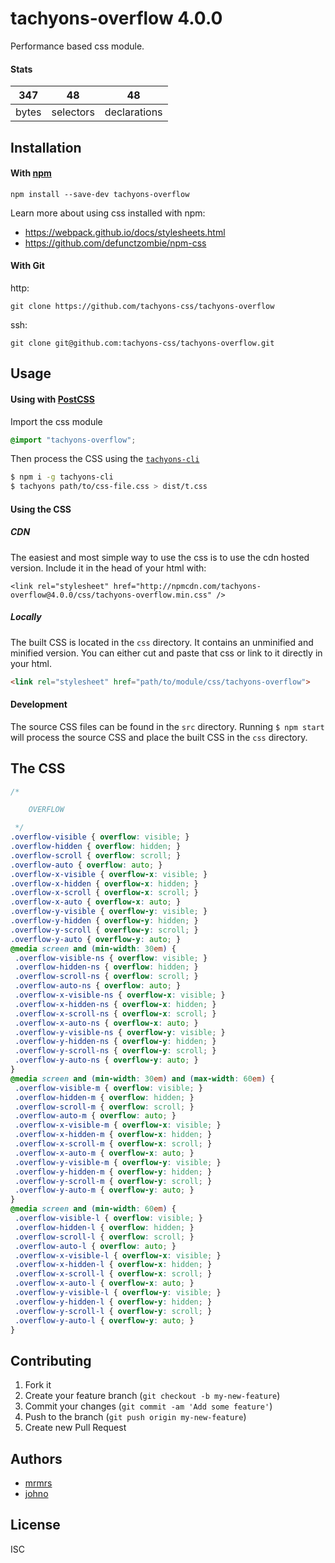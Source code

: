 # tachyons-overflow 4.0.0

Performance based css module.

#### Stats

347 | 48 | 48
---|---|---
bytes | selectors | declarations

## Installation

#### With [npm](https://npmjs.com)

```
npm install --save-dev tachyons-overflow
```

Learn more about using css installed with npm:
* https://webpack.github.io/docs/stylesheets.html
* https://github.com/defunctzombie/npm-css

#### With Git

http:
```
git clone https://github.com/tachyons-css/tachyons-overflow
```

ssh:
```
git clone git@github.com:tachyons-css/tachyons-overflow.git
```

## Usage

#### Using with [PostCSS](https://github.com/postcss/postcss)

Import the css module

```css
@import "tachyons-overflow";
```

Then process the CSS using the [`tachyons-cli`](https://github.com/tachyons-css/tachyons-cli)

```sh
$ npm i -g tachyons-cli
$ tachyons path/to/css-file.css > dist/t.css
```

#### Using the CSS

##### CDN
The easiest and most simple way to use the css is to use the cdn hosted version. Include it in the head of your html with:

```
<link rel="stylesheet" href="http://npmcdn.com/tachyons-overflow@4.0.0/css/tachyons-overflow.min.css" />
```

##### Locally
The built CSS is located in the `css` directory. It contains an unminified and minified version.
You can either cut and paste that css or link to it directly in your html.

```html
<link rel="stylesheet" href="path/to/module/css/tachyons-overflow">
```

#### Development

The source CSS files can be found in the `src` directory.
Running `$ npm start` will process the source CSS and place the built CSS in the `css` directory.

## The CSS

```css
/*

    OVERFLOW

 */
.overflow-visible { overflow: visible; }
.overflow-hidden { overflow: hidden; }
.overflow-scroll { overflow: scroll; }
.overflow-auto { overflow: auto; }
.overflow-x-visible { overflow-x: visible; }
.overflow-x-hidden { overflow-x: hidden; }
.overflow-x-scroll { overflow-x: scroll; }
.overflow-x-auto { overflow-x: auto; }
.overflow-y-visible { overflow-y: visible; }
.overflow-y-hidden { overflow-y: hidden; }
.overflow-y-scroll { overflow-y: scroll; }
.overflow-y-auto { overflow-y: auto; }
@media screen and (min-width: 30em) {
 .overflow-visible-ns { overflow: visible; }
 .overflow-hidden-ns { overflow: hidden; }
 .overflow-scroll-ns { overflow: scroll; }
 .overflow-auto-ns { overflow: auto; }
 .overflow-x-visible-ns { overflow-x: visible; }
 .overflow-x-hidden-ns { overflow-x: hidden; }
 .overflow-x-scroll-ns { overflow-x: scroll; }
 .overflow-x-auto-ns { overflow-x: auto; }
 .overflow-y-visible-ns { overflow-y: visible; }
 .overflow-y-hidden-ns { overflow-y: hidden; }
 .overflow-y-scroll-ns { overflow-y: scroll; }
 .overflow-y-auto-ns { overflow-y: auto; }
}
@media screen and (min-width: 30em) and (max-width: 60em) {
 .overflow-visible-m { overflow: visible; }
 .overflow-hidden-m { overflow: hidden; }
 .overflow-scroll-m { overflow: scroll; }
 .overflow-auto-m { overflow: auto; }
 .overflow-x-visible-m { overflow-x: visible; }
 .overflow-x-hidden-m { overflow-x: hidden; }
 .overflow-x-scroll-m { overflow-x: scroll; }
 .overflow-x-auto-m { overflow-x: auto; }
 .overflow-y-visible-m { overflow-y: visible; }
 .overflow-y-hidden-m { overflow-y: hidden; }
 .overflow-y-scroll-m { overflow-y: scroll; }
 .overflow-y-auto-m { overflow-y: auto; }
}
@media screen and (min-width: 60em) {
 .overflow-visible-l { overflow: visible; }
 .overflow-hidden-l { overflow: hidden; }
 .overflow-scroll-l { overflow: scroll; }
 .overflow-auto-l { overflow: auto; }
 .overflow-x-visible-l { overflow-x: visible; }
 .overflow-x-hidden-l { overflow-x: hidden; }
 .overflow-x-scroll-l { overflow-x: scroll; }
 .overflow-x-auto-l { overflow-x: auto; }
 .overflow-y-visible-l { overflow-y: visible; }
 .overflow-y-hidden-l { overflow-y: hidden; }
 .overflow-y-scroll-l { overflow-y: scroll; }
 .overflow-y-auto-l { overflow-y: auto; }
}
```

## Contributing

1. Fork it
2. Create your feature branch (`git checkout -b my-new-feature`)
3. Commit your changes (`git commit -am 'Add some feature'`)
4. Push to the branch (`git push origin my-new-feature`)
5. Create new Pull Request

## Authors

* [mrmrs](http://mrmrs.io)
* [johno](http://johnotander.com)

## License

ISC

